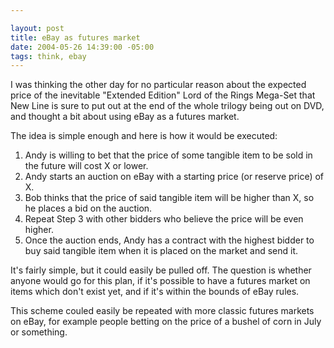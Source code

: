 ```yaml
--- 

layout: post
title: eBay as futures market
date: 2004-05-26 14:39:00 -05:00
tags: think, ebay
---
```

I was thinking the other day for no particular reason about the expected price of the inevitable "Extended Edition" Lord of the Rings Mega-Set that New Line is sure to put out at the end of the whole trilogy being out on DVD, and thought a bit about using eBay as a futures market.

The idea is simple enough and here is how it would be executed:
<ol>
	<li>Andy is willing to bet that the price of some tangible item to be sold in the future will cost X or lower.</li>
	<li>Andy starts an auction on eBay with a starting price (or reserve price) of X.</li>
	<li>Bob thinks that the price of said tangible item will be higher than X, so he places a bid on the auction.</li>
	<li>Repeat Step 3 with other bidders who believe the price will be even higher.</li>
	<li>Once the auction ends, Andy has a contract with the highest bidder to buy said tangible item when it is placed on the market and send it.</li>
</ol>
It's fairly simple, but it could easily be pulled off.  The question is whether anyone would go for this plan, if it's possible to have a futures market on items which don't exist yet, and if it's within the bounds of eBay rules.

This scheme couled easily be repeated with more classic futures markets on eBay,
for example people betting on the price of a bushel of corn in July or something.
